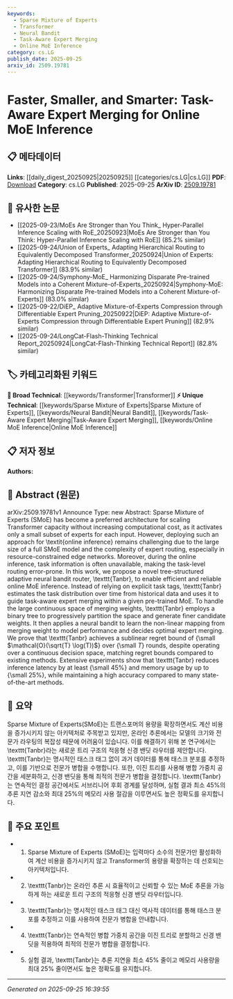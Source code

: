 ```yaml
---
keywords:
  - Sparse Mixture of Experts
  - Transformer
  - Neural Bandit
  - Task-Aware Expert Merging
  - Online MoE Inference
category: cs.LG
publish_date: 2025-09-25
arxiv_id: 2509.19781
---
```


<!-- KEYWORD_LINKING_METADATA:
{
  "processed_timestamp": "2025-09-25T16:39:55.413996",
  "vocabulary_version": "1.0",
  "selected_keywords": [
    "Sparse Mixture of Experts",
    "Transformer",
    "Neural Bandit",
    "Task-Aware Expert Merging",
    "Online MoE Inference"
  ],
  "rejected_keywords": [],
  "similarity_scores": {
    "Sparse Mixture of Experts": 0.82,
    "Transformer": 0.88,
    "Neural Bandit": 0.83,
    "Task-Aware Expert Merging": 0.79,
    "Online MoE Inference": 0.77
  },
  "extraction_method": "AI_prompt_based",
  "budget_applied": true,
  "candidates_json": {
    "candidates": [
      {
        "surface": "Sparse Mixture of Experts",
        "canonical": "Sparse Mixture of Experts",
        "aliases": [
          "SMoE"
        ],
        "category": "unique_technical",
        "rationale": "This is a specific architecture relevant to scaling Transformer capacity efficiently.",
        "novelty_score": 0.75,
        "connectivity_score": 0.68,
        "specificity_score": 0.85,
        "link_intent_score": 0.82
      },
      {
        "surface": "Transformer",
        "canonical": "Transformer",
        "aliases": [],
        "category": "broad_technical",
        "rationale": "Transformers are a foundational model architecture in deep learning, relevant to the paper's context.",
        "novelty_score": 0.3,
        "connectivity_score": 0.9,
        "specificity_score": 0.6,
        "link_intent_score": 0.88
      },
      {
        "surface": "Neural Bandit",
        "canonical": "Neural Bandit",
        "aliases": [],
        "category": "unique_technical",
        "rationale": "Neural Bandit is a novel approach in the paper for optimizing expert merging decisions.",
        "novelty_score": 0.8,
        "connectivity_score": 0.65,
        "specificity_score": 0.78,
        "link_intent_score": 0.83
      },
      {
        "surface": "Task-Aware Expert Merging",
        "canonical": "Task-Aware Expert Merging",
        "aliases": [],
        "category": "unique_technical",
        "rationale": "This is a unique technique introduced in the paper for improving online inference.",
        "novelty_score": 0.7,
        "connectivity_score": 0.6,
        "specificity_score": 0.8,
        "link_intent_score": 0.79
      },
      {
        "surface": "Online MoE Inference",
        "canonical": "Online MoE Inference",
        "aliases": [],
        "category": "unique_technical",
        "rationale": "The paper focuses on improving this specific type of inference, making it a key concept.",
        "novelty_score": 0.68,
        "connectivity_score": 0.64,
        "specificity_score": 0.76,
        "link_intent_score": 0.77
      }
    ],
    "ban_list_suggestions": [
      "method",
      "experiment",
      "performance"
    ]
  },
  "decisions": [
    {
      "candidate_surface": "Sparse Mixture of Experts",
      "resolved_canonical": "Sparse Mixture of Experts",
      "decision": "linked",
      "scores": {
        "novelty": 0.75,
        "connectivity": 0.68,
        "specificity": 0.85,
        "link_intent": 0.82
      }
    },
    {
      "candidate_surface": "Transformer",
      "resolved_canonical": "Transformer",
      "decision": "linked",
      "scores": {
        "novelty": 0.3,
        "connectivity": 0.9,
        "specificity": 0.6,
        "link_intent": 0.88
      }
    },
    {
      "candidate_surface": "Neural Bandit",
      "resolved_canonical": "Neural Bandit",
      "decision": "linked",
      "scores": {
        "novelty": 0.8,
        "connectivity": 0.65,
        "specificity": 0.78,
        "link_intent": 0.83
      }
    },
    {
      "candidate_surface": "Task-Aware Expert Merging",
      "resolved_canonical": "Task-Aware Expert Merging",
      "decision": "linked",
      "scores": {
        "novelty": 0.7,
        "connectivity": 0.6,
        "specificity": 0.8,
        "link_intent": 0.79
      }
    },
    {
      "candidate_surface": "Online MoE Inference",
      "resolved_canonical": "Online MoE Inference",
      "decision": "linked",
      "scores": {
        "novelty": 0.68,
        "connectivity": 0.64,
        "specificity": 0.76,
        "link_intent": 0.77
      }
    }
  ]
}
-->

# Faster, Smaller, and Smarter: Task-Aware Expert Merging for Online MoE Inference

## 📋 메타데이터

**Links**: [[daily_digest_20250925|20250925]] [[categories/cs.LG|cs.LG]]
**PDF**: [Download](https://arxiv.org/pdf/2509.19781.pdf)
**Category**: cs.LG
**Published**: 2025-09-25
**ArXiv ID**: [2509.19781](https://arxiv.org/abs/2509.19781)

## 🔗 유사한 논문
- [[2025-09-23/MoEs Are Stronger than You Think_ Hyper-Parallel Inference Scaling with RoE_20250923|MoEs Are Stronger than You Think: Hyper-Parallel Inference Scaling with RoE]] (85.2% similar)
- [[2025-09-24/Union of Experts_ Adapting Hierarchical Routing to Equivalently Decomposed Transformer_20250924|Union of Experts: Adapting Hierarchical Routing to Equivalently Decomposed Transformer]] (83.9% similar)
- [[2025-09-24/Symphony-MoE_ Harmonizing Disparate Pre-trained Models into a Coherent Mixture-of-Experts_20250924|Symphony-MoE: Harmonizing Disparate Pre-trained Models into a Coherent Mixture-of-Experts]] (83.0% similar)
- [[2025-09-22/DiEP_ Adaptive Mixture-of-Experts Compression through Differentiable Expert Pruning_20250922|DiEP: Adaptive Mixture-of-Experts Compression through Differentiable Expert Pruning]] (82.9% similar)
- [[2025-09-24/LongCat-Flash-Thinking Technical Report_20250924|LongCat-Flash-Thinking Technical Report]] (82.8% similar)

## 🏷️ 카테고리화된 키워드
**🧠 Broad Technical**: [[keywords/Transformer|Transformer]]
**⚡ Unique Technical**: [[keywords/Sparse Mixture of Experts|Sparse Mixture of Experts]], [[keywords/Neural Bandit|Neural Bandit]], [[keywords/Task-Aware Expert Merging|Task-Aware Expert Merging]], [[keywords/Online MoE Inference|Online MoE Inference]]

## 📋 저자 정보

**Authors:** 

## 📄 Abstract (원문)

arXiv:2509.19781v1 Announce Type: new 
Abstract: Sparse Mixture of Experts (SMoE) has become a preferred architecture for scaling Transformer capacity without increasing computational cost, as it activates only a small subset of experts for each input. However, deploying such an approach for \textit{online inference} remains challenging due to the large size of a full SMoE model and the complexity of expert routing, especially in resource-constrained edge networks. Moreover, during the online inference, task information is often unavailable, making the task-level routing error-prone. In this work, we propose a novel tree-structured adaptive neural bandit router, \texttt{Tanbr}, to enable efficient and reliable online MoE inference. Instead of relying on explicit task tags, \texttt{Tanbr} estimates the task distribution over time from historical data and uses it to guide task-aware expert merging within a given pre-trained MoE. To handle the large continuous space of merging weights, \texttt{Tanbr} employs a binary tree to progressively partition the space and generate finer candidate weights. It then applies a neural bandit to learn the non-linear mapping from merging weight to model performance and decides optimal expert merging. We prove that \texttt{Tanbr} achieves a sublinear regret bound of {\small $\mathcal{O}(\sqrt{T} \log(T))$} over {\small $T$} rounds, despite operating over a continuous decision space, matching regret bounds compared to existing methods. Extensive experiments show that \texttt{Tanbr} reduces inference latency by at least {\small $45\%$} and memory usage by up to {\small $25\%$}, while maintaining a high accuracy compared to many state-of-the-art methods.

## 📝 요약

Sparse Mixture of Experts(SMoE)는 트랜스포머의 용량을 확장하면서도 계산 비용을 증가시키지 않는 아키텍처로 주목받고 있지만, 온라인 추론에서는 모델의 크기와 전문가 라우팅의 복잡성 때문에 어려움이 있습니다. 이를 해결하기 위해 본 연구에서는 \texttt{Tanbr}라는 새로운 트리 구조의 적응형 신경 밴딧 라우터를 제안합니다. \texttt{Tanbr}는 명시적인 태스크 태그 없이 과거 데이터를 통해 태스크 분포를 추정하고, 이를 기반으로 전문가 병합을 수행합니다. 또한, 이진 트리를 사용해 병합 가중치 공간을 세분화하고, 신경 밴딧을 통해 최적의 전문가 병합을 결정합니다. \texttt{Tanbr}는 연속적인 결정 공간에서도 서브리니어 후회 경계를 달성하며, 실험 결과 최소 45%의 추론 지연 감소와 최대 25%의 메모리 사용 절감을 이루면서도 높은 정확도를 유지합니다.

## 🎯 주요 포인트

- 1. Sparse Mixture of Experts (SMoE)는 입력마다 소수의 전문가만 활성화하여 계산 비용을 증가시키지 않고 Transformer의 용량을 확장하는 데 선호되는 아키텍처입니다.
- 2. \texttt{Tanbr}는 온라인 추론 시 효율적이고 신뢰할 수 있는 MoE 추론을 가능하게 하는 새로운 트리 구조의 적응형 신경 밴딧 라우터입니다.
- 3. \texttt{Tanbr}는 명시적인 태스크 태그 대신 역사적 데이터를 통해 태스크 분포를 추정하고 이를 사용하여 전문가 병합을 안내합니다.
- 4. \texttt{Tanbr}는 연속적인 병합 가중치 공간을 이진 트리로 분할하고 신경 밴딧을 적용하여 최적의 전문가 병합을 결정합니다.
- 5. 실험 결과, \texttt{Tanbr}는 추론 지연을 최소 45% 줄이고 메모리 사용량을 최대 25% 줄이면서도 높은 정확도를 유지합니다.


---

*Generated on 2025-09-25 16:39:55*
